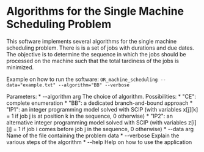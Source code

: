 Algorithms for the Single Machine Scheduling Problem
====================================================
This software implements several algorithms for the single machine scheduling problem. There is is a set of jobs with durations and due dates. The objective is to determine the sequence in which the jobs should be processed on the machine such that the total tardiness of the jobs is minimized.

Example on how to run the software:
`OR_machine_scheduling --data="example.txt" --algorithm="BB" --verbose`

Parameters:
	* --algorithm arg  The choice of algorithm. Possibilities:
                        * "CE": complete enumeration
                        * "BB": a dedicated branch-and-bound approach
                        * "IP1": an integer programming model solved with
                       SCIP (with variables x[j][k] = 1 if job j is
                       at position k in the sequence, 0 otherwise)
                        * "IP2": an alternative integer programming model
                       solved with SCIP (with variables z[i][j] = 1 if job
                       i comes before job j in the sequence, 0 otherwise)
      * --data arg       Name of the file containing the problem data
      * --verbose        Explain the various steps of the algorithm
      * --help           Help on how to use the application